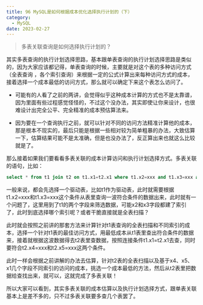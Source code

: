 ```yaml
---
title: 96 MySQL是如何根据成本优化选择执行计划的（下）
category:
  - MySQL
date: 2023-02-27
---
```


<!-- more -->


> 多表关联查询是如何选择执行计划的？

其实多表查询的执行计划选择思路，基本跟单表查询的执行计划选择思路是类似的，因为大家应该都记得，单表查询的时候，主要就是对这个表的多种访问方式（全表查询 ，各个索引查询）来根据一定的公式计算出来每种访问方式的成本，接着选择一个成本最低的访问方式，那么就可以确定下来这个表怎么访问了。

- 可能有的人看了之前的两讲，会觉得似乎这种成本计算的方式也不是太靠谱，因为里面有些过程感觉怪怪的，不过这个没办法，其实即使让你来设计，也很难设计出完全公平、完全精准的成本预估算法来。

- 因为要在一个查询执行之前，就可以针对不同的访问方法精准计算他的成本，那是根本不现实的，最后只能是根据一些相对较为简单粗暴的办法，大致估算一下，估算结果可能不是太准确，但是也没办法了，反正算出来也就这么比较就是了。

那么接着如果我们要看看多表关联的成本计算访问和执行计划选择方式。多表关联的语句，比如：

```sql
select * from t1 join t2 on t1.x1=t2.x1 where t1.x2=xxx and t1.x3=xxx and t2.x4=xxx and t2.x5=xxx;
```

一般来说，都会先选择一个驱动表，比如t1作为驱动表，此时就需要根据t1.x2=xxx和t1.x3=xxx这个条件从表里查询一波符合条件的数据出来，此时就有一个问题了，这里用到了t1的两个字段来筛选数据，可能x2和x3字段都建了索引了，此时到底选择哪个索引呢？或者干脆直接就是全表扫描？

此时就会按照之前讲的那套方法来计算针对t1表查询的全表扫描和不同索引的成本，选择一个针对t1表的最佳访问方式，用最低成本从t1表里查出符合条件的数据来，接着就根据这波数据得去t2表里查数据，按照连接条件t1.x1=t2.x1去查，同时要符合t2.x4=xxx和t2.x5=xxx这两个条件。

此时一样会根据之前讲解的办法去估算，针对t2表的全表扫描以及基于x4、x5、x1几个字段不同索引的访问的成本，挑选一个成本最低的方法，然后从t2表里把数据给查找出来，就可以，这就完成了多表关联！

所以大家可以看到，其实多表关联的成本估算以及执行计划选择方式，跟单表关联基本上是差不多的，只不过多表关联要多查几个表罢了。
